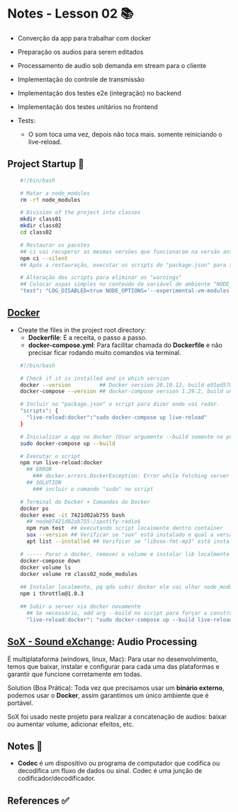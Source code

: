 # Notes - Lesson 02 📚

- Converção da app para trabalhar com docker
- Preparação os audios para serem editados
- Processamento de audio sob demanda em stream para o cliente
- Implementação do controle de transmissão
- Implementação dos testes e2e (integração) no backend
- Implementação dos testes unitários no frontend

- Tests:
  - O som toca uma vez, depois não toca mais. somente reiniciando o live-reload.

## Project Startup 🚧

```bash
    #!/bin/bash

    # Matar a node_modules
    rm -rf node_modules

    # Division of the project into classes
    mkdir class01
    mkdir class02
    cd class02

    # Restaurar os pacotes
    ## ci vai recuperar as mesmas versões que funcionaram na versão anterior
    npm ci --silent
    ## Após a restauração, executar os scripts do "package.json" para testar

    # Alteração dos scripts para eliminar os "warnings"
    ## Colocar aspas simples no conteúdo da variável de ambiente "NODE_OPTIONS"
    "test": "LOG_DISABLED=true NODE_OPTIONS='--experimental-vm-modules --no-warnings' jest --no-cache",
```

## [Docker](https://www.docker.com)

- Create the files in the project root directory:
  - **Dockerfile**: É a receita, o passo a passo.
  - **docker-compose.yml**: Para facilitar chamada do **Dockerfile** e não precisar ficar rodando muito comandos via terminal.

```bash
    #!/bin/bash

    # Check if it is installed and in which version
    docker --version         ## Docker version 20.10.12, build e91ed5707e
    docker-compose --version ## docker-compose version 1.29.2, build unknown

    # Incluir no "package.json" o script para dizer onde vai rodar.
    "scripts": {
      "live-reload:docker":"sudo docker-compose up live-reload"
    }

    # Inicializar a app no docker (Usar argumento --build somente na primeira vez):
    sudo docker-compose up --build

    # Executar o script
    npm run live-reload:docker
      ## ERROR 
        ### docker.errors.DockerException: Error while fetching server API version: ('Connection aborted.', PermissionError(13, 'Permission denied')
      ## SOLUTION
        ### incluir o comando "sudo" no script

    # Terminal do Docker + Comandos do Docker
    docker ps
    docker exec -it 7421d02ab755 bash
      ## node@7421d02ab755:/spotify-radio$
      npm run test  ## executando script localmente dentro container
      sox --version ## Verificar se "sox" está instalado e qual a versão
      apt list --installed ## Verificar se "libsox-fmt-mp3" está instalado e qual a versão

    # ----- Parar o docker, remover o volume e instalar lib localmente
    docker-compose down
    docker volume ls
    docker volume rm class02_node_modules
      
    ## Instalar localmente, pq qdo subir docker ele vai olhar node_modules local e já vai saber q tem essa lib
    npm i throttle@1.0.3

    ## Subir o server via docker novamente
      ## Se necessário, add arg --build no script para forçar a construção/reinicialização
      "live-reload:docker": "sudo docker-compose up --build live-reload"
```

## [SoX - Sound eXchange](http://sox.sourceforge.net): Audio Processing

É multiplataforma (windows, linux, Mac): Para usar no desenvolvimento, temos que baixar, instalar e configurar para cada uma das plataformas e garantir que funcione corretamente em todas.

Solution (Boa Prática): Toda vez que precisamos usar um **binário externo**, podemos usar o **Docker**, assim garantimos um único ambiente que é portável.

SoX foi usado neste projeto para realizar a concatenação de audios: baixar ou aumentar volume, adicionar efeitos, etc.

## Notes 📖

- **Codec** é um dispositivo ou programa de computador que codifica ou decodifica um fluxo de dados ou sinal. Codec é uma junção de codificador/decodificador.

## References ✅
